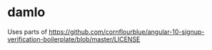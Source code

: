 # damlo


Uses parts of https://github.com/cornflourblue/angular-10-signup-verification-boilerplate/blob/master/LICENSE 